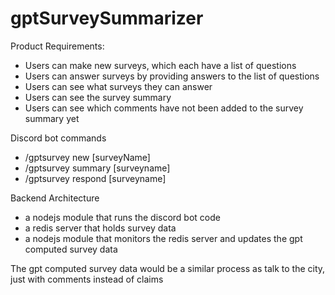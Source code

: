 # gptSurveySummarizer

Product Requirements:
  - Users can make new surveys, which each have a list of questions
  - Users can answer surveys by providing answers to the list of questions
  - Users can see what surveys they can answer
  - Users can see the survey summary
  - Users can see which comments have not been added to the survey summary yet

Discord bot commands
  - /gptsurvey new [surveyName]
  - /gptsurvey summary [surveyname]
  - /gptsurvey respond [surveyname]

Backend Architecture
  - a nodejs module that runs the discord bot code
  - a redis server that holds survey data
  - a nodejs module that monitors the redis server and updates the gpt computed survey data

The gpt computed survey data would be a similar process as talk to the city, just with comments instead of claims
